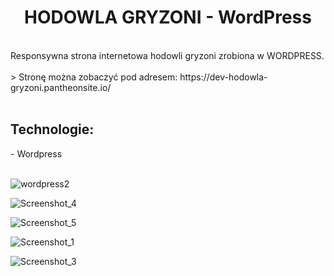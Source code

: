 
<h1 align="center"> HODOWLA GRYZONI - WordPress </h1>
<br />
Responsywna strona internetowa hodowli gryzoni zrobiona w WORDPRESS.
<br />
<br />
> Stronę można zobaczyć pod adresem: https://dev-hodowla-gryzoni.pantheonsite.io/
<br />
<br />
<h2 align="left"> Technologie: </h2>
- Wordpress
<br />
<br />

![wordpress2](https://user-images.githubusercontent.com/105555319/168491732-5cb81fee-ac0d-4830-9267-bae2738707d4.png)

![Screenshot_4](https://user-images.githubusercontent.com/105555319/182037038-ac5693e9-9f6f-4b3b-8d15-4b3540ecf3c0.png)

![Screenshot_5](https://user-images.githubusercontent.com/105555319/182037106-cf309cf9-4403-4fc9-8c04-63e637e6c350.png)


![Screenshot_1](https://user-images.githubusercontent.com/105555319/182037054-1a48f7b0-545e-40db-a3cd-d162985a6e49.png)

![Screenshot_3](https://user-images.githubusercontent.com/105555319/182037058-438d96e2-e8f2-4429-91ea-d18030a11993.png)

